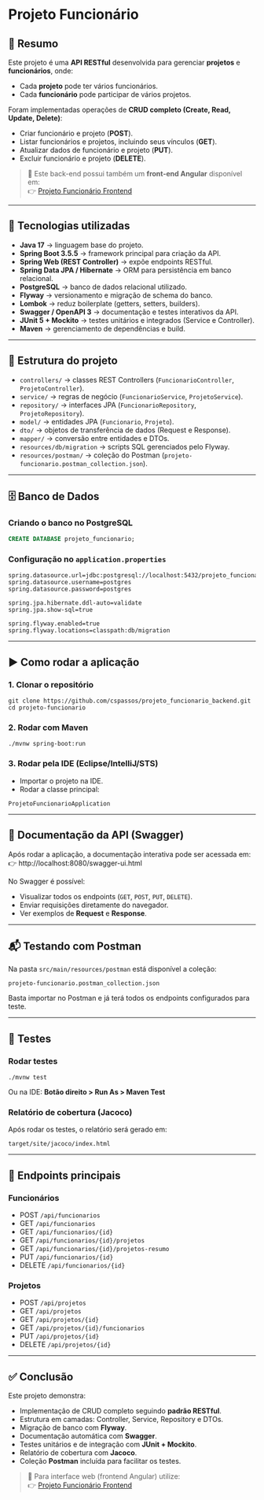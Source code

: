 # Projeto Funcionário

## 📌 Resumo
Este projeto é uma **API RESTful** desenvolvida para gerenciar **projetos** e **funcionários**, onde:
- Cada **projeto** pode ter vários funcionários.
- Cada **funcionário** pode participar de vários projetos.

Foram implementadas operações de **CRUD completo (Create, Read, Update, Delete)**:
- Criar funcionário e projeto (**POST**).
- Listar funcionários e projetos, incluindo seus vínculos (**GET**).
- Atualizar dados de funcionário e projeto (**PUT**).
- Excluir funcionário e projeto (**DELETE**).

> 🔗 Este back-end possui também um **front-end Angular** disponível em:  
> 👉 [Projeto Funcionário Frontend](https://github.com/cspassos/projeto_funcionario_frontend)

---

## 🚀 Tecnologias utilizadas
- **Java 17** → linguagem base do projeto.  
- **Spring Boot 3.5.5** → framework principal para criação da API.  
- **Spring Web (REST Controller)** → expõe endpoints RESTful.  
- **Spring Data JPA / Hibernate** → ORM para persistência em banco relacional.  
- **PostgreSQL** → banco de dados relacional utilizado.  
- **Flyway** → versionamento e migração de schema do banco.  
- **Lombok** → reduz boilerplate (getters, setters, builders).  
- **Swagger / OpenAPI 3** → documentação e testes interativos da API.  
- **JUnit 5 + Mockito** → testes unitários e integrados (Service e Controller).  
- **Maven** → gerenciamento de dependências e build.  

---

## 📂 Estrutura do projeto
- `controllers/` → classes REST Controllers (`FuncionarioController`, `ProjetoController`).  
- `service/` → regras de negócio (`FuncionarioService`, `ProjetoService`).  
- `repository/` → interfaces JPA (`FuncionarioRepository`, `ProjetoRepository`).  
- `model/` → entidades JPA (`Funcionario`, `Projeto`).  
- `dto/` → objetos de transferência de dados (Request e Response).  
- `mapper/` → conversão entre entidades e DTOs.  
- `resources/db/migration` → scripts SQL gerenciados pelo Flyway.  
- `resources/postman/` → coleção do Postman (`projeto-funcionario.postman_collection.json`).  

---

## 🗄️ Banco de Dados

### Criando o banco no PostgreSQL
```sql
CREATE DATABASE projeto_funcionario;
```

### Configuração no `application.properties`
```
spring.datasource.url=jdbc:postgresql://localhost:5432/projeto_funcionario
spring.datasource.username=postgres
spring.datasource.password=postgres

spring.jpa.hibernate.ddl-auto=validate
spring.jpa.show-sql=true

spring.flyway.enabled=true
spring.flyway.locations=classpath:db/migration
```

---

## ▶️ Como rodar a aplicação

### 1. Clonar o repositório
```
git clone https://github.com/cspassos/projeto_funcionario_backend.git
cd projeto-funcionario
```

### 2. Rodar com Maven
```
./mvnw spring-boot:run
```

### 3. Rodar pela IDE (Eclipse/IntelliJ/STS)
- Importar o projeto na IDE.  
- Rodar a classe principal:  
```
ProjetoFuncionarioApplication
```

---

## 📖 Documentação da API (Swagger)
Após rodar a aplicação, a documentação interativa pode ser acessada em:  
👉 http://localhost:8080/swagger-ui.html  

No Swagger é possível:
- Visualizar todos os endpoints (`GET`, `POST`, `PUT`, `DELETE`).  
- Enviar requisições diretamente do navegador.  
- Ver exemplos de **Request** e **Response**.  

---

## 📬 Testando com Postman
Na pasta `src/main/resources/postman` está disponível a coleção:  
```
projeto-funcionario.postman_collection.json
```
Basta importar no Postman e já terá todos os endpoints configurados para teste.

---

## 🧪 Testes

### Rodar testes
```
./mvnw test
```
Ou na IDE: **Botão direito > Run As > Maven Test**  

### Relatório de cobertura (Jacoco)
Após rodar os testes, o relatório será gerado em:  
```
target/site/jacoco/index.html
```

---

## 📌 Endpoints principais

### Funcionários
- POST `/api/funcionarios`  
- GET `/api/funcionarios`  
- GET `/api/funcionarios/{id}`  
- GET `/api/funcionarios/{id}/projetos`  
- GET `/api/funcionarios/{id}/projetos-resumo`  
- PUT `/api/funcionarios/{id}`  
- DELETE `/api/funcionarios/{id}`  

### Projetos
- POST `/api/projetos`  
- GET `/api/projetos`  
- GET `/api/projetos/{id}`  
- GET `/api/projetos/{id}/funcionarios`  
- PUT `/api/projetos/{id}`  
- DELETE `/api/projetos/{id}`  

---

## ✅ Conclusão
Este projeto demonstra:
- Implementação de CRUD completo seguindo **padrão RESTful**.  
- Estrutura em camadas: Controller, Service, Repository e DTOs.  
- Migração de banco com **Flyway**.  
- Documentação automática com **Swagger**.  
- Testes unitários e de integração com **JUnit + Mockito**.  
- Relatório de cobertura com **Jacoco**.  
- Coleção **Postman** incluída para facilitar os testes.  

> 🔗 Para interface web (frontend Angular) utilize:  
> 👉 [Projeto Funcionário Frontend](https://github.com/cspassos/projeto_funcionario_frontend)
